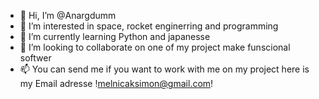 - 👋 Hi, I’m @Anargdumm
- 👀 I’m interested in space, rocket enginerring and programming
- 🌱 I’m currently learning Python and japanesse
- 💞️ I’m looking to collaborate on one of my project make funscional softwer
- 📫 You can send me if you want to work with me on my project here is my Email adresse !melnicaksimon@gmail.com!
